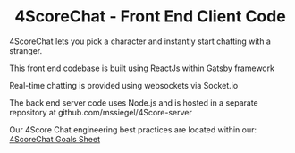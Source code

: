 <h1 align="center">
  4ScoreChat - Front End Client Code
</h1>

4ScoreChat lets you pick a character and instantly start chatting with a stranger.

This front end codebase is built using ReactJs within Gatsby framework

Real-time chatting is provided using websockets via Socket.io

The back end server code uses Node.js and is hosted in a separate repository at github.com/mssiegel/4Score-server

Our 4Score Chat engineering best practices are located within our: <a href="https://docs.google.com/spreadsheets/d/1PkG1mRXymWYBgnN4pESpvPua2qOoHGQWorhFzF63ATo/">4ScoreChat Goals Sheet</a> 
